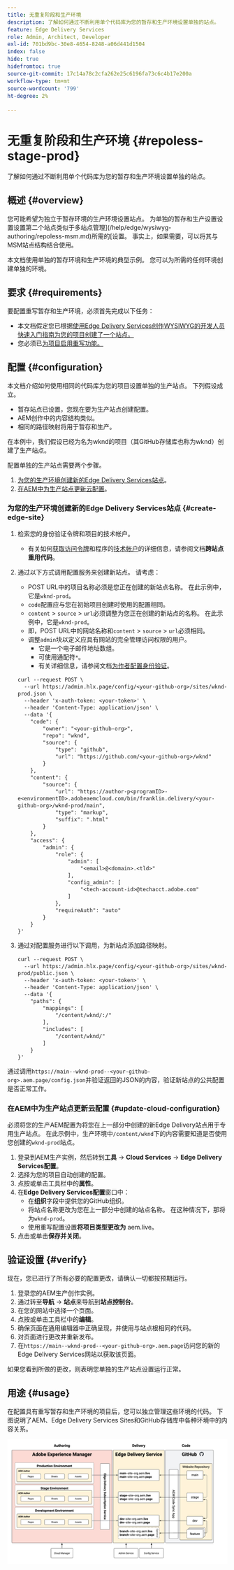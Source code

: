 ```yaml
---
title: 无重复阶段和生产环境
description: 了解如何通过不断利用单个代码库为您的暂存和生产环境设置单独的站点。
feature: Edge Delivery Services
role: Admin, Architect, Developer
exl-id: 701bd9bc-30e8-4654-8248-a06d441d1504
index: false
hide: true
hidefromtoc: true
source-git-commit: 17c14a78c2cfa262e25c6196fa73c6c4b17e200a
workflow-type: tm+mt
source-wordcount: '799'
ht-degree: 2%

---
```


# 无重复阶段和生产环境 {#repoless-stage-prod}

了解如何通过不断利用单个代码库为您的暂存和生产环境设置单独的站点。

## 概述 {#overview}

您可能希望为独立于暂存环境的生产环境设置站点。 为单独的暂存和生产设置设置设置第二个站点类似于多站点管理](/help/edge/wysiwyg-authoring/repoless-msm.md)所需的[设置。 事实上，如果需要，可以将其与MSM站点结构结合使用。

本文档使用单独的暂存环境和生产环境的典型示例。 您可以为所需的任何环境创建单独的环境。

## 要求 {#requirements}

要配置重写暂存和生产环境，必须首先完成以下任务：

* 本文档假定您已根据[使用Edge Delivery Services创作WYSIWYG的开发人员快速入门指南为您的项目创建了一个站点。](/help/edge/wysiwyg-authoring/edge-dev-getting-started.md)
* 您必须已[为项目启用重写功能。](/help/edge/wysiwyg-authoring/repoless.md)

## 配置 {#configuration}

本文档介绍如何使用相同的代码库为您的项目设置单独的生产站点。 下列假设成立。

* 暂存站点已设置，您现在要为生产站点创建配置。
* AEM创作中的内容结构类似。
* 相同的路径映射将用于暂存和生产。

在本例中，我们假设已经为名为wknd的项目（其GitHub存储库也称为wknd）创建了生产站点。

配置单独的生产站点需要两个步骤。

1. [为您的生产环境创建新的Edge Delivery Services站点](#create-edge-site)。
1. [在AEM中为生产站点更新云配置](#update-cloud-configuration)。

### 为您的生产环境创建新的Edge Delivery Services站点 {#create-edge-site}

1. 检索您的身份验证令牌和项目的技术帐户。
   * 有关如何[获取访问令牌](/help/edge/wysiwyg-authoring/repoless.md#access-token)和程序的[技术帐户](/help/edge/wysiwyg-authoring/repoless.md#access-control)的详细信息，请参阅文档&#x200B;**跨站点重用代码**。
1. 通过以下方式调用配置服务来创建新站点。 请考虑：
   * POST URL中的项目名称必须是您正在创建的新站点名称。 在此示例中，它是`wknd-prod`。
   * `code`配置应与您在初始项目创建时使用的配置相同。
   * `content` > `source` > `url`必须调整为您正在创建的新站点的名称。 在此示例中，它是`wknd-prod`。
   * 即，POST URL中的网站名称和`content` > `source` > `url`必须相同。
   * 调整`admin`块以定义应具有网站的完全管理访问权限的用户。
      * 它是一个电子邮件地址数组。
      * 可使用通配符`*`。
      * 有关详细信息，请参阅文档[为作者配置身份验证](https://www.aem.live/docs/authentication-setup-authoring#default-roles)。

   ```text
   curl --request POST \
     --url https://admin.hlx.page/config/<your-github-org>/sites/wknd-prod.json \
     --header 'x-auth-token: <your-token>' \
     --header 'Content-Type: application/json' \
     --data '{
       "code": {
           "owner": "<your-github-org>",
           "repo": "wknd",
           "source": {
               "type": "github",
               "url": "https://github.com/<your-github-org>/wknd"
           }
       },
       "content": {
           "source": {
               "url": "https://author-p<programID>-e<environmentID>.adobeaemcloud.com/bin/franklin.delivery/<your-github-org>/wknd-prod/main",
               "type": "markup",
               "suffix": ".html"
           }
       },
       "access": {
           "admin": {
               "role": {
                   "admin": [
                       "<email>@<domain>.<tld>"
                   ],
                   "config_admin": [
                       "<tech-account-id>@techacct.adobe.com"
                   ]
               },
               "requireAuth": "auto"
           }
       }
   }'
   ```

1. 通过对配置服务进行以下调用，为新站点添加路径映射。

   ```text
   curl --request POST \
     --url https://admin.hlx.page/config/<your-github-org>/sites/wknd-prod/public.json \
     --header 'x-auth-token: <your-token>' \
     --header 'Content-Type: application/json' \
     --data '{
       "paths": {
           "mappings": [
               "/content/wknd/:/"
           ],
           "includes": [
               "/content/wknd/"
           ]
       }
   }'
   ```

通过调用`https://main--wknd-prod--<your-github-org>.aem.page/config.json`并验证返回的JSON的内容，验证新站点的公共配置是否正常工作。

### 在AEM中为生产站点更新云配置 {#update-cloud-configuration}

必须将您的生产AEM配置为将您在上一部分中创建的新Edge Delivery站点用于专用生产站点。 在此示例中，生产环境中`/content/wknd`下的内容需要知道是否使用您创建的`wknd-prod`站点。

1. 登录到AEM生产实例，然后转到&#x200B;**工具** -> **Cloud Services** -> **Edge Delivery Services配置**。
1. 选择为您的项目自动创建的配置。
1. 点按或单击工具栏中的&#x200B;**属性**。
1. 在&#x200B;**Edge Delivery Services配置**&#x200B;窗口中：
   * 在&#x200B;**组织**&#x200B;字段中提供您的GitHub组织。
   * 将站点名称更改为您在上一部分中创建的站点名称。 在这种情况下，那将为`wknd-prod`。
   * 使用重写配置设置&#x200B;**将项目类型更改为** aem.live。
1. 点击或单击&#x200B;**保存并关闭**。

## 验证设置 {#verify}

现在，您已进行了所有必要的配置更改，请确认一切都按预期运行。

1. 登录您的AEM生产创作实例。
1. 通过转至&#x200B;**导航** -> **站点**&#x200B;来导航到&#x200B;**站点控制台**。
1. 在您的网站中选择一个页面。
1. 点按或单击工具栏中的&#x200B;**编辑**。
1. 确保页面在通用编辑器中正确呈现，并使用与站点根相同的代码。
1. 对页面进行更改并重新发布。
1. 在`https://main--wknd-prod--<your-github-org>.aem.page`访问您的新的Edge Delivery Services网站以获取该页面。

如果您看到所做的更改，则表明您单独的生产站点设置运行正常。

## 用途 {#usage}

在配置具有重写暂存和生产环境的项目后，您可以独立管理这些环境的代码。 下图说明了AEM、Edge Delivery Services Sites和GitHub存储库中各种环境中的内容关系。

![AEM环境和重写生产/暂存环境的插图](assets/repoless/aem-edge-github.png)
